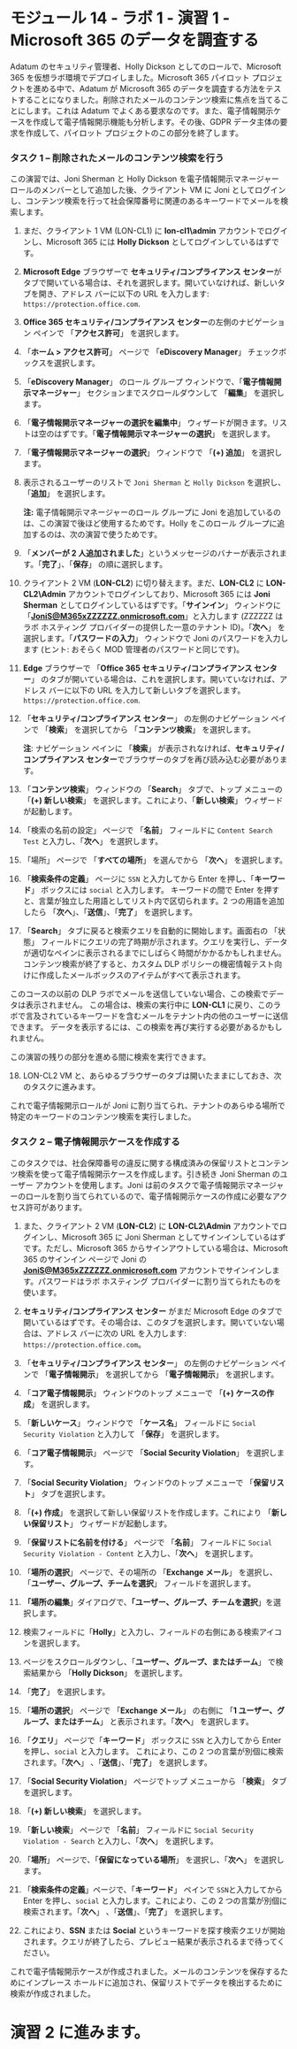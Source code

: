 # モジュール 14 - ラボ 1 - 演習 1 - Microsoft 365 のデータを調査する


Adatum のセキュリティ管理者、Holly Dickson としてのロールで、Microsoft 365 を仮想ラボ環境でデプロイしました。Microsoft 365 パイロット プロジェクトを進める中で、Adatum が Microsoft 365 のデータを調査する方法をテストすることになりました。削除されたメールのコンテンツ検索に焦点を当てることにします。これは Adatum でよくある要求なのです。また、電子情報開示ケースを作成して電子情報開示機能も分析します。その後、GDPR データ主体の要求を作成して、パイロット プロジェクトのこの部分を終了します。

### タスク 1 – 削除されたメールのコンテンツ検索を行う

この演習では、Joni Sherman と Holly Dickson を電子情報開示マネージャー ロールのメンバーとして追加した後、クライアント VM に Joni としてログインし、コンテンツ検索を行って社会保障番号に関連のあるキーワードでメールを検索します。

1. まだ、クライアント 1 VM (LON-CL1) に **lon-cl1\admin** アカウントでログインし、Microsoft 365 には **Holly Dickson** としてログインしているはずです。 

2. **Microsoft Edge** ブラウザーで **セキュリティ/コンプライアンス センター**がタブで開いている場合は、それを選択します。開いていなければ、新しいタブを開き、アドレス バーに以下の URL を入力します: `https://protection.office.com`.

3. **Office 365 セキュリティ/コンプライアンス センター**の左側のナビゲーション ペインで 「**アクセス許可**」 を選択します。

4. 「**ホーム &gt; アクセス許可**」 ページで 「**eDiscovery Manager**」 チェックボックスを選択します。

5. 「**eDiscovery Manager**」 のロール グループ ウィンドウで、「**電子情報開示マネージャー**」 セクションまでスクロールダウンして 「**編集**」 を選択します。

6. 「**電子情報開示マネージャーの選択を編集中**」 ウィザードが開きます。リストは空のはずです。「**電子情報開示マネージャーの選択**」 を選択します。

7. 「**電子情報開示マネージャーの選択**」 ウィンドウで 「**(+) 追加**」 を選択します。

8. 表示されるユーザーのリストで `Joni Sherman` と `Holly Dickson` を選択し、「**追加**」 を選択します。  

    ‎**注:** 電子情報開示マネージャーのロール グループに Joni を追加しているのは、この演習で後ほど使用するためです。Holly をこのロール グループに追加するのは、次の演習で使うためです。

9. 「**メンバーが 2 人追加されました**」というメッセージのバナーが表示されます。「**完了**」、「**保存**」 の順に選択します。

10. クライアント 2 VM (**LON-CL2**) に切り替えます。まだ、**LON-CL2** に **LON-CL2\Admin** アカウントでログインしており、Microsoft 365 には **Joni Sherman** としてログインしているはずです。「**サインイン**」 ウィンドウに「**JoniS@M365xZZZZZZ.onmicrosoft.com**」と入力します (ZZZZZZ はラボ ホスティング プロバイダーの提供した一意のテナント ID)。「**次へ**」 を選択します。「**パスワードの入力**」 ウィンドウで Joni のパスワードを入力します (ヒント: おそらく MOD 管理者のパスワードと同じです)。

11. **Edge** ブラウザーで 「**Office 365 セキュリティ/コンプライアンス センター**」 のタブが開いている場合は、これを選択します。開いていなければ、アドレス バーに以下の URL を入力して新しいタブを選択します。`https://protection.office.com`.

12. 「**セキュリティ/コンプライアンス センター**」 の左側のナビゲーション ペインで 「**検索**」 を選択してから 「**コンテンツ検索**」 を選択します。  

    ‎**注**: ナビゲーション ペインに 「**検索**」 が表示されなければ、**セキュリティ/コンプライアンス センター**でブラウザーのタブを再び読み込む必要があります。

13. 「**コンテンツ検索**」 ウィンドウの 「**Search**」 タブで、トップ メニューの 「**(+) 新しい検索**」 を選択します。これにより、「**新しい検索**」 ウィザードが起動します。

14. 「検索の名前の設定」 ページで 「**名前**」 フィールドに `Content Search Test` と入力し、「**次へ**」 を選択します。

15. 「場所」 ページで 「**すべての場所**」 を選んでから 「**次へ**」 を選択します。

16. 「**検索条件の定義**」 ページに `SSN` と入力してから Enter を押し、「**キーワード**」 ボックスには `social` と入力します。  キーワードの間で Enter を押すと、言葉が独立した用語としてリスト内で区切られます。2 つの用語を追加したら 「**次へ**」、「**送信**」、「**完了**」 を選択します。

17. 「**Search**」 タブに戻ると検索クエリを自動的に開始します。画面右の 「状態」 フィールドにクエリの完了時期が示されます。クエリを実行し、データが適切なペインに表示されるまでにしばらく時間がかかるかもしれません。コンテンツ検索が終了すると、カスタム DLP ポリシーの機密情報テスト向けに作成したメールボックスのアイテムがすべて表示されます。  

このコースの以前の DLP ラボでメールを送信していない場合、この検索でデータは表示されません。  この場合は、検索の実行中に **LON-CL1** に戻り、このラボで言及されているキーワードを含むメールをテナント内の他のユーザーに送信できます。  データを表示するには、この検索を再び実行する必要があるかもしれません。

この演習の残りの部分を進める間に検索を実行できます。 

18. LON-CL2 VM と、あらゆるブラウザーのタブは開いたままにしておき、次のタスクに進みます。

これで電子情報開示ロールが Joni に割り当てられ、テナントのあらゆる場所で特定のキーワードのコンテンツ検索を実行しました。

 

### タスク 2 – 電子情報開示ケースを作成する

このタスクでは、社会保障番号の違反に関する構成済みの保留リストとコンテンツ検索を使って電子情報開示ケースを作成します。引き続き Joni Sherman のユーザー アカウントを使用します。Joni は前のタスクで電子情報開示マネージャーのロールを割り当てられているので、電子情報開示ケースの作成に必要なアクセス許可があります。

1. また、クライアント 2 VM (**LON-CL2**) に **LON-CL2\Admin** アカウントでログインし、Microsoft 365 に Joni Sherman としてサインインしているはずです。ただし、Microsoft 365 からサインアウトしている場合は、Microsoft 365 のサインイン ページで Joni の **JoniS@M365xZZZZZZ.onmicrosoft.com** アカウントでサインインします。パスワードはラボ ホスティング プロバイダーに割り当てられたものを使います。

2. **セキュリティ/コンプライアンス センター** がまだ Microsoft Edge のタブで開いているはずです。その場合は、このタブを選択します。開いていない場合は、アドレス バーに次の URL を入力します: `https://protection.office.com`。 

3. 「**セキュリティ/コンプライアンス センター**」 の左側のナビゲーション ペインで 「**電子情報開示**」 を選択してから 「**電子情報開示**」 を選択します。

4. 「**コア電子情報開示**」 ウィンドウのトップ メニューで 「**(+) ケースの作成**」 を選択します。

5. 「**新しいケース**」 ウィンドウで 「**ケース名**」 フィールドに `Social Security Violation` と入力して 「**保存**」 を選択します。

6. 「**コア電子情報開示**」 ページで 「**Social Security Violation**」 を選択します。

7. 「**Social Security Violation**」 ウィンドウのトップ メニューで 「**保留リスト**」 タブを選択します。

8. 「**(+) 作成**」 を選択して新しい保留リストを作成します。これにより 「**新しい保留リスト**」 ウィザードが起動します。

9. 「**保留リストに名前を付ける**」 ページで 「**名前**」 フィールドに `Social Security Violation - Content` と入力し、「**次へ**」 を選択します。

10. 「**場所の選択**」 ページで、その場所の 「**Exchange メール**」 を選択し、「**ユーザー、グループ、チームを選択**」 フィールドを選択します。

12. **「場所の編集**」ダイアログで、**「ユーザー、グループ、チームを選択**」を選択します。

13. 検索フィールドに「**Holly**」と入力し、フィールドの右側にある検索アイコンを選択します。 

13. ページをスクロールダウンし、「**ユーザー、グループ、またはチーム**」 で検索結果から 「**Holly Dickson**」 を選択します。

14. 「**完了**」 を選択します。

15. 「**場所の選択**」 ページで 「**Exchange メール**」 の右側に 「**1 ユーザー、グループ、またはチーム**」 と表示されます。「**次へ**」 を選択します。

16. 「**クエリ**」 ページで「**キーワード**」 ボックスに `SSN` と入力してから Enter を押し、`social` と入力します。  これにより、この 2 つの言葉が別個に検索されます。「**次へ**」 、「**送信**」、「**完了**」 を選択します。

17. 「**Social Security Violation**」 ページでトップ メニューから 「**検索**」 タブを選択します。

18. 「**(+) 新しい検索**」 を選択します。

19. 「**新しい検索**」 ページで 「**名前**」 フィールドに `Social Security Violation - Search` と入力し、「**次へ**」 を選択します。

20. 「**場所**」 ページで、「**保留になっている場所**」 を選択し、「**次へ**」 を選択します。

21. 「**検索条件の定義**」ページで、「**キーワード**」 ペインで `SSN`と入力してから Enter を押し、`social` と入力します。これにより、この 2 つの言葉が別個に検索されます。「**次へ**」 、「**送信**」、「**完了**」 を選択します。

22. これにより、**SSN** または **Social** というキーワードを探す検索クエリが開始されます。クエリが終了したら、プレビュー結果が表示されるまで待ってください。 

これで電子情報開示ケースが作成されました。メールのコンテンツを保存するためにインプレース ホールドに追加され、保留リストでデータを検出するために検索が作成されました。


# 演習 2 に進みます。
